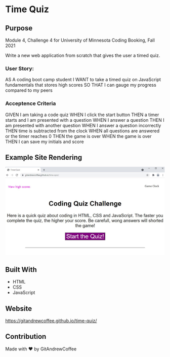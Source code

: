 # Time Quiz

## Purpose
Module 4, Challenge 4 for University of Minnesota Coding Booking, Fall 2021

Write a new web application from scratch that gives the user a timed quiz.

### User Story:

AS A coding boot camp student
I WANT to take a timed quiz on JavaScript fundamentals that stores high scores
SO THAT I can gauge my progress compared to my peers

### Acceptence Criteria
GIVEN I am taking a code quiz
WHEN I click the start button
THEN a timer starts and I am presented with a question
WHEN I answer a question
THEN I am presented with another question
WHEN I answer a question incorrectly
THEN time is subtracted from the clock
WHEN all questions are answered or the timer reaches 0
THEN the game is over
WHEN the game is over
THEN I can save my initials and score

## Example Site Rendering
![QuizStart](./assets/images/readme-screen-shot.jpg)


## Built With
* HTML
* CSS
* JavaScript

## Website
https://gitandrewcoffee.github.io/time-quiz/


## Contribution
Made with ❤️ by GitAndrewCoffee
